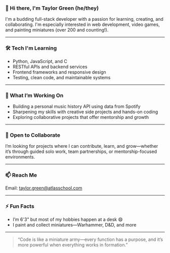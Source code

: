 ### 👋 Hi there, I'm Taylor Green (he/they)

I'm a budding full-stack developer with a passion for learning, creating, and collaborating. I'm especially interested in web development, video games, and painting miniatures (over 200 and counting!).

---

### 🛠️ Tech I'm Learning
- Python, JavaScript, and C
- RESTful APIs and backend services
- Frontend frameworks and responsive design
- Testing, clean code, and maintainable systems

---

### 🚀 What I’m Working On
- Building a personal music history API using data from Spotify
- Sharpening my skills with creative side projects and hands-on coding
- Exploring collaborative projects that offer mentorship and growth

---

### 🤝 Open to Collaborate
I’m looking for projects where I can contribute, learn, and grow—whether it’s through guided solo work, team partnerships, or mentorship-focused environments.

---

### 📫 Reach Me
Email: [taylor.green@atlasschool.com](mailto:taylor.green@atlasschool.com)

---

### ⚡ Fun Facts
- I’m 6'3" but most of my hobbies happen at a desk 😄
- I paint and collect miniatures—Warhammer, D&D, and more

---

> “Code is like a miniature army—every function has a purpose, and it’s more powerful when everything works in formation.”

